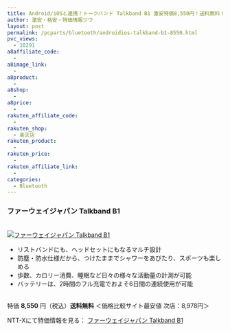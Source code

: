 ```yaml
---
title: Android/iOSと連携！トークバンド Talkband B1 激安特価8,550円！送料無料！
author: 激安・格安・特価情報ツウ
layout: post
permalink: /pcparts/bluetooth/androidios-talkband-b1-8550.html
pvc_views:
  - 10291
a8affiliate_code:
  -
a8image_link:
  -
a8product:
  -
a8shop:
  -
a8price:
  -
rakuten_affiliate_code:
  -
rakuten_shop:
  - 楽天店
rakuten_product:
  -
rakuten_price:
  -
rakuten_affiliate_link:
  -
categories:
  - Bluetooth
---
```

### ファーウェイジャパン Talkband B1

<div class="img-bg2 img_L">
  <a href="//px.a8.net/svt/ejp?a8mat=ZYP6S+8IMA3E+S1Q+BWGDT&#038;a8ejpredirect=//nttxstore.jp/_II_HU14743070" target="_blank"><br /> <img border="0" alt="ファーウェイジャパン Talkband B1" src="//i1.wp.com/image.nttxstore.jp/l2_images/H/HU/HU14743070.jpg?w=120" data-recalc-dims="1" /></a>
</div>

<!--more-->

  * リストバンドにも、ヘッドセットにもなるマルチ設計
  * 防塵・防水仕様だから、つけたままでシャワーをあびたり、スポーツも楽しめる
  * 歩数、カロリー消費、睡眠など日々の様々な活動量の計測が可能
  * バッテリーは、2時間のフル充電でおよそ6日間の連続使用が可能

<br clear="all" />特価 <span class="tokka-price"><strong>8,550</strong></span> 円（税込）**送料無料**
＜価格比較サイト最安値 次店：8,978円＞

NTT-Xにて特価情報を見る： <span class="fs150p"><a href="//px.a8.net/svt/ejp?a8mat=ZYP6S+8IMA3E+S1Q+BWGDT&#038;a8ejpredirect=//nttxstore.jp/_II_HU14743070" target="_blank">ファーウェイジャパン Talkband B1</a></span>